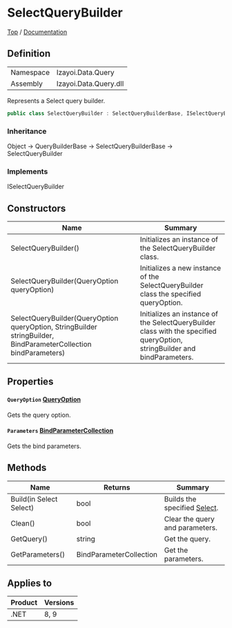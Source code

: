 # SelectQueryBuilder

[Top](../../../../README.md) / [Documentation](../../../Documentation.md)

## Definition

|||
|--|--|
|Namespace|Izayoi.Data.Query|
|Assembly|Izayoi.Data.Query.dll|

Represents a Select query builder.

~~~csharp
public class SelectQueryBuilder : SelectQueryBuilderBase, ISelectQueryBuilder
~~~

### Inheritance
Object -> QueryBuilderBase -> SelectQueryBuilderBase -> SelectQueryBuilder

### Implements

ISelectQueryBuilder

## Constructors

|Name|Summary|
|--|--|
|SelectQueryBuilder()|Initializes an instance of the SelectQueryBuilder class.|
|SelectQueryBuilder(QueryOption queryOption)|Initializes a new instance of the SelectQueryBuilder class the specified queryOption.|
|SelectQueryBuilder(QueryOption queryOption, StringBuilder stringBuilder, BindParameterCollection bindParameters)|Initializes an instance of the SelectQueryBuilder class with the specified queryOption, stringBuilder and bindParameters.|

## Properties

#### `QueryOption` [QueryOption](../QueryOption.md)

Gets the query option.

#### `Parameters` [BindParameterCollection](../Parameters/BindParameterCollection.md)

Gets the bind parameters.

## Methods

|Name|Returns|Summary|
|--|--|--|
|Build(in Select Select)|bool|Builds the specified [Select](../Dml/Select.md).|
|Clean()|bool|Clear the query and parameters.|
|GetQuery()|string|Get the query.|
|GetParameters()|BindParameterCollection|Get the parameters.|

## Applies to

|Product|Versions|
|--|--|
|.NET|8, 9|
